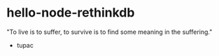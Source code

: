 # hello-node-rethinkdb
"To live is to suffer, to survive is to find some meaning in the suffering."
- tupac

